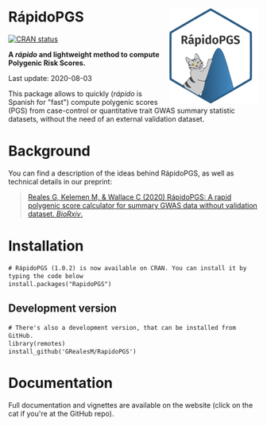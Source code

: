# RápidoPGS <a href='http://GRealesM.github.io/RapidoPGS'><img src='man/figures/logo.png' align="right" height="190.5" /></a>

<!-- badges: start -->

[![CRAN
status](https://www.r-pkg.org/badges/version/RapidoPGS)](https://cran.r-project.org/package=RapidoPGS)
<!-- badges: end -->

**A *rápido* and lightweight method to compute Polygenic Risk Scores.**

Last update: 2020-08-03

This package allows to quickly (*rápido* is Spanish for "fast") compute polygenic scores (PGS) from case-control or quantitative trait GWAS summary statistic datasets, without the need of an external validation dataset.

# Background

You can find a description of the ideas behind RápidoPGS, as well as technical details in our preprint:

> [Reales G, Kelemen M, & Wallace C (2020) RápidoPGS: A rapid polygenic score calculator for summary GWAS data without validation dataset. *BioRxiv*.](https://www.biorxiv.org/content/10.1101/2020.07.24.220392v1)

# Installation

```
# RápidoPGS (1.0.2) is now available on CRAN. You can install it by typing the code below
install.packages("RapidoPGS")
```

## Development version

```
# There's also a development version, that can be installed from GitHub.
library(remotes)
install_github('GRealesM/RapidoPGS')
```

# Documentation

Full documentation and vignettes are available on the website (click on the cat if you're at the GitHub repo).


